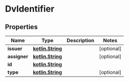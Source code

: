 # DvIdentifier

## Properties
Name | Type | Description | Notes
------------ | ------------- | ------------- | -------------
**issuer** | [**kotlin.String**](.md) |  |  [optional]
**assigner** | [**kotlin.String**](.md) |  |  [optional]
**id** | [**kotlin.String**](.md) |  | 
**type** | [**kotlin.String**](.md) |  |  [optional]
